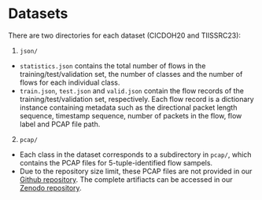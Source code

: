 # Datasets

There are two directories for each dataset (CICDOH20 and TIISSRC23):

1. `json/`

  *  `statistics.json` contains the total number of flows in the training/test/validation set, the number of classes and the number of flows for each individual class.
  *  `train.json`, `test.json` and `valid.json` contain the flow records of the training/test/validation set, respectively. Each flow record is a dictionary instance containing metadata such as the directional packet length sequence, timestamp sequence, number of packets in the flow, flow label and PCAP file path.

2. `pcap/`

  *  Each class in the dataset corresponds to a subdirectory in `pcap/`, which contains the PCAP files for 5-tuple-identified flow sampels.
  *  Due to the repository size limit, these PCAP files are not provided in our [Github repository](https://github.com/InspiringGroup-Lab/CertTA). The complete artifiacts can be accessed in our [Zenodo repository](https://zenodo.org/records/15580293?preview=1&token=eyJhbGciOiJIUzUxMiJ9.eyJpZCI6Ijc0ZTYzZmUwLTVlYjQtNDZmOS1iNzM2LTkzZmRmMTAzM2ZlOCIsImRhdGEiOnt9LCJyYW5kb20iOiI5ZTNhYWRlYjBhOTI1ODc2ZDdlNDZlNmM5NDhiZTY4NiJ9.4JTcwwJq-2y3GQIsXA4sEMCbY98XN_HqBM6ws93WXXG3fsCWLH9OlVID2bK8w9RjzRG0kWZrFJmyeU5NGO8lVA).
